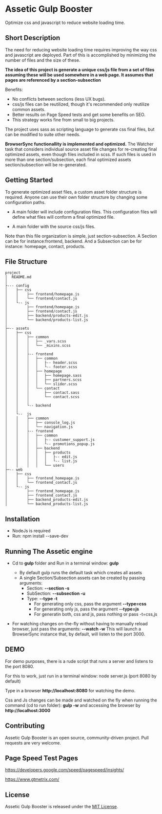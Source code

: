 # Assetic Gulp Booster

Optimize css and javascript to reduce website loading time.

## Short Description

The need for reducing website loading time requires improving the way css and javascript are deployed. 
Part of this is accomplished by minimizing the number of files and the size of these.

**The idea of this project is generate a unique css/js file from a set of files assuming these will be used somewhere in a web page. It assumes that pages are referenced by a section-subsection**

Benefits: 
- No conflicts between sections (less UX bugs). 
- css/js files can be reutilized, though it's recommended only reutilize common assets.
- Better results on Page Speed tests and get some benefits on SEO.
- This strategy works fine from small to big projects.

The project uses sass as scripting language to generate css final files, but can be modified to suite other needs.

**BrowserSync functionallity is implemented and optimized.** 
The Watcher task that considers individual source asset file changes for re-creating final optimized assets, even though files included in scss.
If such files is used in more than one section/subsection, each final optimized assets section/subsection will be re-generated. 



## Getting Started

To generate optimized asset files, a custom asset folder structure is required. Anyone can use their own folder structure by changing some configuration paths.

- A main folder will include configuration files. This configuration files will define what files will conform a final optimized file.

- A main folder with the source css/js files.

Note than this file organization is simple, just section-subsection. 
A Section can be for instance:frontend, backend.
And a Subsection can be for instance: homepage, contact, products.


## File Structure

```
project
│  README.md
│   
├--- config
│    ├── css
│    │    ├── frontend/homepage.js
│    │    └── frontend/contact.js
│    └-- js
│         ├── frontend/homepage.js
│         ├── frontend/contact.js
│         ├── backend/products-edit.js        
│         └── backend/products-list.js
│
├─-- assets
│    ├── css
│    │    ├── common
│    │    │   ├── _vars.scss
│    │    │   └── _mixins.scss
│    │    │   
│    │    ├-- frontend
│    │    │   ├── common
│    │    │   │   ├-- header.scss
│    │    │   │   └-- footer.scss
│    │    │   ├── homepage
│    │    │   │   ├── homepage.sass
│    │    │   │   ├── partners.scss
│    │    │   │   └── slider.scss
│    │    │   └── contact
│    │    │       ├── contact.sass
│    │    │       └── contact.scss
│    │    │       
│    │    └-- backend
│    │    
│    └--  js
│    │    ├── common
│    │    │   ├── console_log.js
│    │    │   └── navigation.js
│    │    ├-- frontend
│    │    │   ├── common
│    │    │   │   ├-- customer_support.js
│    │    │   │   └-- promotions_popup.js
│    │    │   ├── backend
│    │    │   │   ├── products
│    │    │   │   │   ├-- edit.js
│    │    │   │   │   └-- list.js
│    │    │   │   └── users
├─-- web
│    ├── css
│    │    ├── frontend_homepage.js
│    │    └── frontend_contact.js
│    └-- js
│         ├── frontend_homepage.js
│         ├── frontend_contact.js
│         ├── backend_products-edit.js        
│         └── backend_products-list.js
```

## Installation

 - NodeJs is required
 - Run: npm install --save-dev
 

## Running The Assetic engine

 - Cd to **gulp** folder and Run in a terminal window: **gulp**
    - By default gulp runs the default task which creates all assets
    - A single Section/Subsection assets can be created by passing arguments:
         - Section:  **--section -s**
         - SubSection:  **--subsection -u**
         - Type: **--type -t**        
            - For generating only css, pass the argument **--type=css**
            - For generating only js, pass the argument **--type=js**
            - For generatin both, css and js, pass nothing or pass -t=css,js
        
- For watching changes on-the-fly without having to manually reload browser, just pass the arguments:  **--watch -w**
  This will launch a BrowserSync instance that, by default, will listen to the port 3000.

## DEMO

For demo purposes, there is a rude script that runs a server and listens to the port 8080.

For this to work, just run in a terminal window: node server.js  (port 8080 by default)


Type in a browser **http://localhost:8080** for watching the demo. 

Css and Js changes can be made and watched on the fly when running the command (cd to run folder): **gulp -w** and accessing the browser by **http://localhost:3000**


## Contributing

Assetic Gulp Booster is an open source, community-driven project. Pull requests are very welcome.


## Page Speed Test Pages

https://developers.google.com/speed/pagespeed/insights/

https://www.gtmetrix.com/

## License

Assetic Gulp Booster is released under the [MIT License](LICENSE).